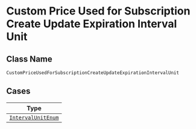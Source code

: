 
# Custom Price Used for Subscription Create Update Expiration Interval Unit

## Class Name

`CustomPriceUsedForSubscriptionCreateUpdateExpirationIntervalUnit`

## Cases

| Type |
|  --- |
| [`IntervalUnitEnum`](../../../doc/models/interval-unit-enum.md) |

